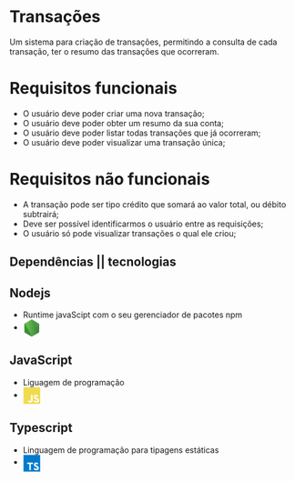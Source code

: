 # Transações

Um sistema para criação de transações, permitindo a consulta de cada transação, ter o resumo das transações que ocorreram.

# Requisitos funcionais

- O usuário deve poder criar uma nova transação;
- O usuário deve poder obter um resumo da sua conta;
- O usuário deve poder listar todas transações que já ocorreram;
- O usuário deve poder visualizar uma transação única;

# Requisitos não funcionais

- A transação pode ser tipo crédito que somará ao valor total, ou débito subtrairá;
- Deve ser possível identificarmos o usuário entre as requisições;
- O usuário só pode visualizar transações o qual ele criou;

## Dependências || tecnologias


## Nodejs 
- Runtime javaScipt com o seu gerenciador de pacotes npm 
- <img align="center" height="30" width="30" alt="nodejs-icon" src="https://raw.githubusercontent.com/devicons/devicon/master/icons/nodejs/nodejs-original.svg">

## JavaScript
- Liguagem de programação
- <img align="center" height="30" width="30" alt="js-icon"  src="https://raw.githubusercontent.com/devicons/devicon/master/icons/javascript/javascript-plain.svg">

## Typescript 
- Linguagem de programação para tipagens estáticas
- <img align="center" alt="Rafa-Ts" height="30" width="30" src="https://raw.githubusercontent.com/devicons/devicon/master/icons/typescript/typescript-plain.svg">